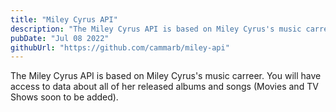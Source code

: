```yaml
---
title: "Miley Cyrus API"
description: "The Miley Cyrus API is based on Miley Cyrus's music carreer. You will have access to data about all of her released albums and songs (Movies and TV Shows soon to be added)."
pubDate: "Jul 08 2022"
githubUrl: "https://github.com/cammarb/miley-api"
---
```


The Miley Cyrus API is based on Miley Cyrus's music carreer. You will have access to data about all of her released albums and songs (Movies and TV Shows soon to be added).
